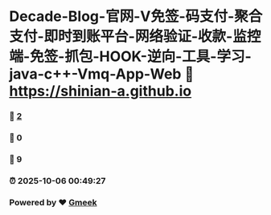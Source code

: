 # Decade-Blog-官网-V免签-码支付-聚合支付-即时到账平台-网络验证-收款-监控端-免签-抓包-HOOK-逆向-工具-学习-java-c++-Vmq-App-Web :link: https://shinian-a.github.io 
### :page_facing_up: [2](https://shinian-a.github.io/tag.html) 
### :speech_balloon: 0 
### :hibiscus: 9 
### :alarm_clock: 2025-10-06 00:49:27 
### Powered by :heart: [Gmeek](https://github.com/Meekdai/Gmeek)
